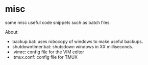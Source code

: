 # misc
some misc useful code snippets such as batch files

About:
* backup.bat: uses robocopy of windows to make useful backups.
* shutdowntimer.bat: shutsdown windows in XX milliseconds.
* .vimrc: config file for the VIM editor
* .tmux.conf: config file for TMUX 
